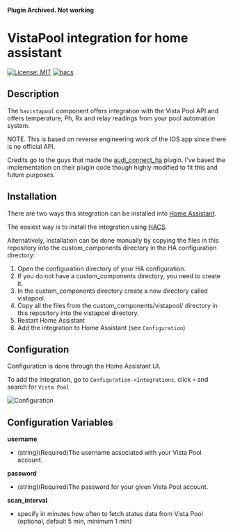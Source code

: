 **Plugin Archived. Not working**


VistaPool integration for home assistant
============================================================

[![License: MIT](https://img.shields.io/badge/License-MIT-yellow.svg)](https://opensource.org/licenses/MIT)
[![hacs][hacsbadge]](hacs)

Description
------------
The `havistapool` component offers integration with the Vista Pool API and offers temperature, Ph, Rx and relay readings from your pool automation system.

NOTE. This is based on reverse engineering work of the IOS app since there is no official API. 

Credits go to the guys that made the [audi_connect_ha](https://github.com/arjenvrh/audi_connect_ha) plugin. I've based the implementation on their plugin code though highly modified to fit this and future purposes.

Installation
------------

There are two ways this integration can be installed into [Home Assistant](https://www.home-assistant.io).

The easiest way is to install the integration using [HACS](https://hacs.xyz).

Alternatively, installation can be done manually by copying the files in this repository into the custom_components directory in the HA configuration directory:
1. Open the configuration directory of your HA configuration.
2. If you do not have a custom_components directory, you need to create it.
3. In the custom_components directory create a new directory called vistapool.
4. Copy all the files from the custom_components/vistapool/ directory in this repository into the vistapool directory.
5. Restart Home Assistant
6. Add the integration to Home Assistant (see `Configuration`)

Configuration
-------------

Configuration is done through the Home Assistant UI.

To add the integration, go to `Configuration->Integrations`, click `+` and search for `Vista Pool`

![Configuration](ha_config.png)

Configuration Variables
-----------------------
**username**

- (string)(Required)The username associated with your Vista Pool account.

**password**

- (string)(Required)The password for your given Vista Pool account.

**scan_interval**

- specify in minutes how often to fetch status data from Vista Pool (optional, default 5 min, minimum 1 min)


[commits]: https://github.com/tellerbop/havistapool/master
[hacs]: https://github.com/custom-components/hacs
[hacsbadge]: https://img.shields.io/badge/HACS-Default-orange.svg?style=for-the-badge
